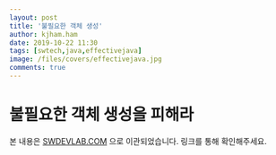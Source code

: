 ```yaml
---
layout: post
title: '불필요한 객체 생성'
author: kjham.ham
date: 2019-10-22 11:30
tags: [swtech,java,effectivejava]
image: /files/covers/effectivejava.jpg
comments: true
---
```


# 불필요한 객체 생성을 피해라

본 내용은 [SWDEVLAB.COM](https://swdevlab.com/78) 으로 이관되었습니다.
링크를 통해 확인해주세요.